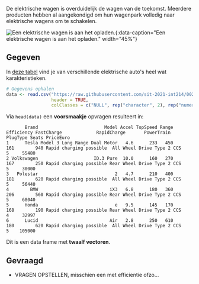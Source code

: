 De elektrische wagen is overduidelijk de wagen van de toekomst. Meerdere producten hebben al aangekondigd om hun wagenpark volledig naar elektrische wagens om te schakelen.

![Een elektrische wagen is aan het opladen.](media/michael-fousert.jpg "Foto door Michael Fousert op Unsplash."){:data-caption="Een elektrische wagen is aan het opladen." width="45%"}

## Gegeven

In <a href="https://github.com/sit-2021-int214/002-EVs---One-Electric-Vehicle-Dataset---Smaller/blob/main/ElectricCar_Clean.csv" target="_blank">deze tabel</a> vind je van verschillende elektrische auto's heel wat karakteristieken.

```R
# Gegevens ophalen
data <- read.csv("https://raw.githubusercontent.com/sit-2021-int214/002-EVs---One-Electric-Vehicle-Dataset---Smaller/main/ElectricCar_Clean.csv",
                 header = TRUE,
                 colClasses = c("NULL", rep("character", 2), rep("numeric", 5), rep("character", 3), rep("NULL", 2), rep("numeric", 2) ))
```

Via `head(data)` een **voorsmaakje** opvragen resulteert in:

```
       Brand                         Model Accel TopSpeed Range Efficiency FastCharge             RapidCharge       PowerTrain   PlugType Seats PriceEuro
1      Tesla Model 3 Long Range Dual Motor   4.6      233   450        161        940 Rapid charging possible  All Wheel Drive Type 2 CCS     5     55480
2 Volkswagen                     ID.3 Pure  10.0      160   270        167        250 Rapid charging possible Rear Wheel Drive Type 2 CCS     5     30000
3   Polestar                             2   4.7      210   400        181        620 Rapid charging possible  All Wheel Drive Type 2 CCS     5     56440
4        BMW                           iX3   6.8      180   360        206        560 Rapid charging possible Rear Wheel Drive Type 2 CCS     5     68040
5      Honda                             e   9.5      145   170        168        190 Rapid charging possible Rear Wheel Drive Type 2 CCS     4     32997
6      Lucid                           Air   2.8      250   610        180        620 Rapid charging possible  All Wheel Drive Type 2 CCS     5    105000
```

Dit is een data frame met **twaalf vectoren**.

## Gevraagd

- VRAGEN OPSTELLEN, misschien een met efficientie ofzo...